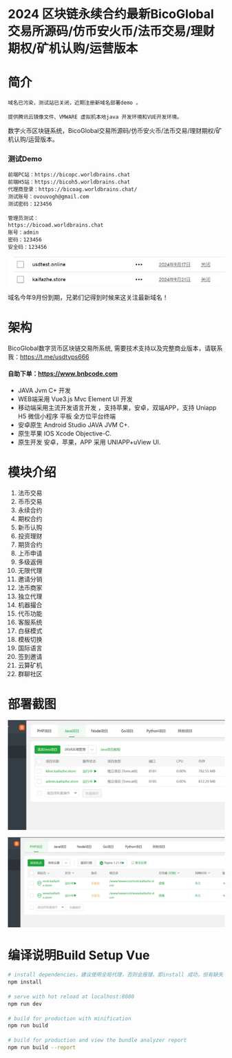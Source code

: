 # 2024 区块链永续合约最新BicoGlobal交易所源码/仿币安火币/法币交易/理财期权/矿机认购/运营版本
# 简介

```
域名已污染，测试站已关闭，近期注册新域名部署demo 。

提供腾讯云镜像文件、VMWARE 虚拟机本地java 开发环境和VUE开发环境。
```

数字火币区块链系统，BicoGlobal交易所源码/仿币安火币/法币交易/理财期权/矿机认购/运营版本。

### 测试Demo

```
前端PC站：https://bicopc.worldbrains.chat
前端H5站：https://bicoh5.worldbrains.chat
代理商登录：https://bicoag.worldbrains.chat/
测试账号：ovouvogh@gmail.com
测试密码：123456

管理员测试：
https://bicoad.worldbrains.chat
账号：admin
密码：123456
安全码：123456
```

![域名到期](/.image/dom.jpg)

域名今年9月份到期，兄弟们记得到时候来这关注最新域名！

# 架构

BicoGlobal数字货币区块链交易所系统, 需要技术支持以及完整商业版本，请联系我：https://t.me/usdtvps666

#### 自助下单：https://www.bnbcode.com

- JAVA Jvm C+ 开发
- WEB端采用 Vue3.js Mvc Element UI 开发
- 移动端采用主流开发语言开发 ，支持苹果，安卓，双端APP，支持 Uniapp H5 微信小程序 平板 全方位平台终端
- 安卓原生 Android Studio JAVA JVM C+.
- 原生苹果 IOS Xcode Objective-C.
- 原生开发 安卓，苹果，APP 采用 UNIAPP+uView UI.



# 模块介绍

1. 法币交易
2. 币币交易
3. 永续合约
4. 期权合约
5. 新币认购
6. 投资理财
7. 期货合约
8. 上币申请
9. 多级返佣
10. 无限代理
11. 邀请分销
12. 法币商家
13. 独立代理
14. 机器撮合
15. 代币功能
16. 客服系统
17. 白昼模式
18. 模板切换
19. 国际语言
20. 签到邀请
21. 云算矿机
22. 群聊社区

# 部署截图

![宝塔java 环境部署](/.image/baota1.png)

![宝塔java 环境部署](/.image/baota2.png)

# 编译说明Build Setup Vue



``` bash
# install dependencies，建议使用全局代理，否则会报错，即install 成功，但有缺失
npm install

# serve with hot reload at localhost:8080
npm run dev

# build for production with minification
npm run build

# build for production and view the bundle analyzer report
npm run build --report
```


